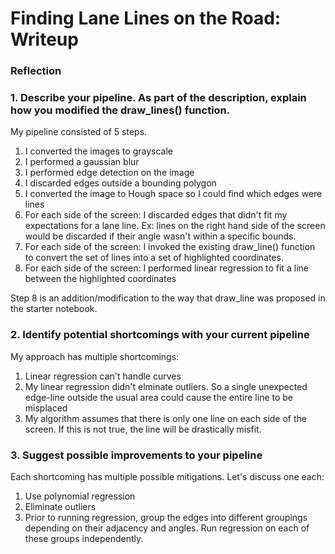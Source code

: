 # **Finding Lane Lines on the Road: Writeup**

### Reflection

### 1. Describe your pipeline. As part of the description, explain how you modified the draw_lines() function.

My pipeline consisted of 5 steps. 
1. I converted the images to grayscale
2. I performed a gaussian blur
3. I performed edge detection on the image
4. I discarded edges outside a bounding polygon
5. I converted the image to Hough space so I could find which edges were lines
6. For each side of the screen: I discarded edges that didn't fit my expectations for a lane line. Ex: lines on the right hand side of the screen would be discarded if their angle wasn't within a specific bounds.
7. For each side of the screen: I invoked the existing draw_line() function to convert the set of lines into a set of highlighted coordinates.
8. For each side of the screen: I performed linear regression to fit a line between the highlighted coordinates

Step 8 is an addition/modification to the way that draw_line was proposed in the starter notebook.

### 2. Identify potential shortcomings with your current pipeline

My approach has multiple shortcomings:
1. Linear regression can't handle curves
2. My linear regression didn't elminate outliers. So a single unexpected edge-line outside the usual area could cause the entire line to be misplaced
3. My algorithm assumes that there is only one line on each side of the screen. If this is not true, the line will be drastically misfit.

### 3. Suggest possible improvements to your pipeline

Each shortcoming has multiple possible mitigations. Let's discuss one each:
1. Use polynomial regression
2. Eliminate outliers
3. Prior to running regression, group the edges into different groupings depending on their adjacency and angles. Run regression on each of these groups independently.
